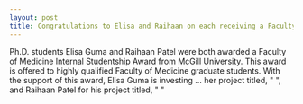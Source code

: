 ```yaml
---
layout: post
title: Congratulations to Elisa and Raihaan on each receiving a Faculty of Medicine Internal Studentship Award!
---
```


Ph.D. students Elisa Guma and Raihaan Patel were both awarded a Faculty of Medicine Internal Studentship Award from McGill University. This award is offered to highly qualified Faculty of Medicine graduate students. With the support of this award, Elisa Guma is investing ... her project titled, " ", and Raihaan Patel for his project titled, " "

